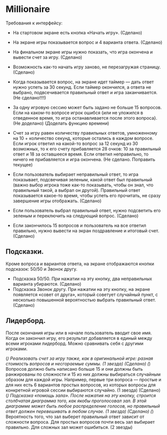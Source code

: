 # Millionaire

Требования к интерфейсу:
 - На стартовом экране есть кнопка «Начать игру». (Сделано)
 - На экране игры показывается вопрос и 4 варианта ответа. (Сделано)
 - На финальном экране игры нужно показать, что игра окончена и вывести счет за игру. (Сделано) 
 - Возможность как-то начать игру заново, не перезагружая страницу. (Сделано) 
 
 - Когда показывается вопрос, на экране идет таймер — дать ответ нужно успеть за 30 секунд. Если таймер окончился, а ответа не выбрано, подвсечивается правильный ответ и игра заканчивается. (Не сделано!!!!)
 - За одну игровую сессию может быть задано не больше 15 вопросов. Если на каком-то вопросе игрок ошибся {или не уложился в отведенное время, то игра останавливается после этого вопроса}. (Не доделано) (Доделать функцию времени)
 - Счет за игру равен количеству правильных ответов, умноженному на 10 + количество секунд, которые остались в каждом вопросе. Если игрок ответил на какой-то вопрос за 12 секунд из 30 возможных, то к его счету прибавляется 28 очков: 10 за правильный ответ и 18 за оставшееся время. Если ответил неправильно, то ничего не прибавляется и игра окончена. (Не сделано. Поправить текущее)
 
 - Если пользователь выбирает неправильный ответ, то игра показывает, подсвечивая зеленым, какой ответ был правильный (важно выбор игрока тоже как-то показывать, чтобы он знал, что правильный такой, а выбрал он другой). Правильный ответ показывается какое-то время, чтобы успеть его прочитать, не сразу завершение игры отображать. (Сделано) 
 - Если пользователь выбрал правильный ответ, нужно подсветить его зеленым и переключить на следующий вопрос. (Сделано) 
 - Если закончилось 15 вопросов и пользователь на все ответил правильно, нужно вывести на экран поздравление и итоговый счет. (Сделано) 

## Подсказки. 
Кроме вопроса и вариантов ответа, на экране отображаются кнопки подсказок: 50/50 и Звонок другу.
 - Подсказка 50/50. При нажатии на эту кнопку, два неправильных варианта убираются. (Сделано) 
 - Подсказка Звонок другу. При нажатии на эту кнопку, на экране появляется «совет от друга», который советует случайный пункт, с несколько повышенной вероятностью выбрать правильный ответ. (Сделано)
 
## Лидерборд. 
После окончания игры или в начале пользователь вводит свое имя. Когда он закончил игру, его результат добавляется в единый между всеми игроками лидерборд. Можно сравнивать себя с другими игроками.

(*) Реализовать счет за игру также, как в оригинальной игре: разная стоимость вопросов и несгораемые суммы. (1 звезда) (Сделано) 
(*) Вопросов должно быть написано больше 15 и они должны быть ранжированы по сложности и 15 из них должны выбираться случайным образом для каждой игры. Например, первые три вопроса — простые и для них есть 6 вариантов простых вопросов, из которых вопросы для конкретной игровой сессии выбираются случайно. (1 звезда) (Сделано) 
(*) Подсказка «помощь зала». После нажатия на эту кнопку, строится столбчатая диаграмма того, как якобы проголосовал зал. В этой диаграмме может быть любое распределение голосов, но правильный ответ должен перевешивать в любом случае. (1 звезда) (Сделано) 
(*) Вероятность того, что зал выберет правильный ответ зависит от сложности вопроса. Для простых вопросов почти весь зал выбирает правильно. Для сложных зал может ошибиться. (2 звезды)

